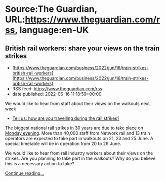 # Source:The Guardian, URL:https://www.theguardian.com/rss, language:en-UK

## British rail workers: share your views on the train strikes
 - [https://www.theguardian.com/business/2022/jun/16/train-strikes-british-rail-workers](https://www.theguardian.com/business/2022/jun/16/train-strikes-british-rail-workers)
 - RSS feed: https://www.theguardian.com/rss
 - date published: 2022-06-16 11:18:59+00:00

<p>We would like to hear from staff about their views on the walkouts next week</p><ul><li><a href="https://www.theguardian.com/business/2022/jun/20/tell-us-how-are-you-travelling-during-the-rail-strikes">Tell us: how are you travelling during the rail strikes?</a></li></ul><p>The biggest national rail strikes in 30 years <a href="https://www.theguardian.com/business/2022/jun/20/great-britain-faces-biggest-rail-strike-in-30-years-starting-on-tuesday">are due to take place on Monday evening</a>. More than 40,000 staff from Network rail and 13 train operators are expected to take part in walkouts on 21, 23 and 25 June. A special timetable will be in operation from 20 to 26 June.</p><p>We would like to hear from rail industry workers about their views on the strikes. Are you planning to take part in the walkouts? Why do you believe this is a necessary action to take?</p> <a href="https://www.theguardian.com/business/2022/jun/16/train-strikes-british-rail-workers">Continue reading...</a>

